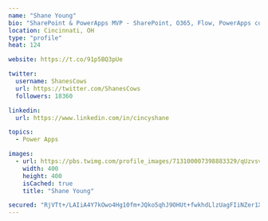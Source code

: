 ```yaml
---
name: "Shane Young"
bio: "SharePoint & PowerApps MVP - SharePoint, O365, Flow, PowerApps consulting? @PowerApps911 | Pure Snark? You found it."
location: Cincinnati, OH
type: "profile"
heat: 124

website: https://t.co/91p5BQ3pUe

twitter:
  username: ShanesCows
  url: https://twitter.com/ShanesCows
  followers: 18360

linkedin:
  url: https://www.linkedin.com/in/cincyshane

topics:
  - Power Apps

images:
  - url: https://pbs.twimg.com/profile_images/713100007398883329/qUzvsvQ3_400x400.jpg
    width: 400
    height: 400
    isCached: true
    title: "Shane Young"

secured: "RjVTt+/LAIiA4Y7kOwo4Hg10fm+JQko5qhJ9OHUt+fwkhdLlzUagFIiNZer1XnzeHcbzH/s6KuARPat3AWsbbNNrVwziAKGaWELP6xKUhOuRiWWM6yQBnCc6uOhytLP80HXtwXwXFABky/79kvKbIqRt/qOz6F6KfUKmdXbs23krht/m6KPo6O1SBs2SnbEESFG8ZbAvg3CoF5ljhD7uP4i+1Cpg3h3JLLYaR5iHkJ0R8H6+bfdIGkjtnXYoWWAAkiRiaEHt6T1fJKMVWKlAmklL0yBG8uh1nmCl03R3wMSux+UnzoqYya/oRGKZH2+1I7qsOjYDsauLZm/WIvygErqK59EiBfUvTpdIjnUCXpX+GNFf9nUlNTYGKimkSvXDsyYAj4d92lk+sowNDEG4uJuSU7/t0vPJ29iZi2AfUFg=;oWMhBLtaLL+DcLD6vqxe7w=="
---
```


